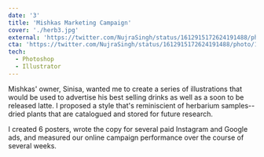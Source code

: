 ```yaml
---
date: '3'
title: 'Mishkas Marketing Campaign'
cover: './herb3.jpg'
external: 'https://twitter.com/NujraSingh/status/1612915172624191488/photo/1'
cta: 'https://twitter.com/NujraSingh/status/1612915172624191488/photo/1'
tech:
  - Photoshop
  - Illustrator
---
```


Mishkas' owner, Sinisa, wanted me to create a series of illustrations that would be used to advertise his best selling drinks as well as a soon to be released latte. I proposed a style that's reminiscient of herbarium samples-- dried plants that are catalogued and stored for future research.

I created 6 posters, wrote the copy for several paid Instagram and Google ads, and measured our online campaign performance over the course of several weeks.
